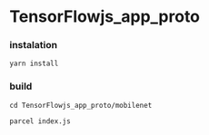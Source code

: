 # TensorFlowjs_app_proto

### instalation
```
yarn install
```

### build
```
cd TensorFlowjs_app_proto/mobilenet

parcel index.js
```